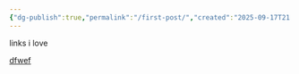```yaml
---
{"dg-publish":true,"permalink":"/first-post/","created":"2025-09-17T21:47:00.705-04:00","updated":"2025-09-17T21:59:32.559-04:00"}
---
```


links i love

[dfwef](wikipedia.com)
